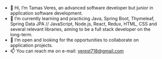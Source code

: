 - 👋 Hi, I’m Tamas Veres, an advanced software developer but junior in application software development.
- 🌱 I’m currently learning and practicing Java, Spring Boot, Thymeleaf, Spring Data JPA // JavaScript, Node.js, React, Redux, HTML, CSS and several relevant libraries, aiming to be a full stack developer on the long-term.
- 💞️ I’m open and looking for the opportunities to collaborate on application projects.
- 📫 You can reach me on e-mail: verest718@gmail.com

<!---
tamasve/tamasve is a ✨ special ✨ repository because its `README.md` (this file) appears on your GitHub profile.
You can click the Preview link to take a look at your changes.
--->
